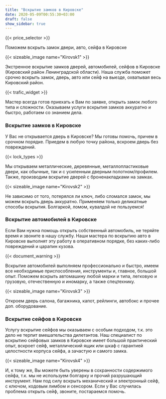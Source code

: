 ```yaml
---
title: "Вскрытие замков в Кировске"
date: 2020-05-09T00:55:30+03:00
draft: false
show_sidebar: true
---
```


{{< price_selector >}} 

Поможем вскрыть замок двери, авто, сейфа в Кировске

{{< sizeable_image name="Kirovsk1" >}}

Экстренное вскрытие замков дверей, автомобилей, сейфов в Кировске (Кировский район Ленинградской области). Наша служба поможет срочно вскрыть замок, дверь, авто или сейф на выезде, охватывая весь Кировский район. 

{{< trafic_widget >}}

Мастер всегда готов приехать к Вам по заявке, открыть замок любого типа и сложности. Оказываем услуги вскрытия замков аккуратно и быстро, работаем со знанием дела.

### Вскрытие замков в Кировске

У Вас не открывается дверь в Кировске? Мы готовы помочь, причем в срочном порядке. Приедем в любую точку района, вскроем дверь без повреждений. 

{{< lock_types >}}

Мы открываем металлические, деревянные, металлопластиковые двери, как обычные, так и с усиленным дверным полотном/профилем. Также, производим вскрытие дверей с броненакладками на замках. 

{{< sizeable_image name="Kirovsk2" >}}

Не зависимо от того, потерялся ли ключ, либо сломался замок, мы можем вскрыть дверь аккуратно. Применяем только деликатные способы вскрытия. Болгаркой, ломом, кувалдой не пользуемся!

### Вскрытие автомобилей в Кировске

Если Вам нужна помощь открыть собственный автомобиль, не теряйте время и звоните в нашу службу. Наши мастера по вскрытию авто в Кировске выполнят эту работу в оперативном порядке, без каких-либо повреждений и царапин кузова. 

{{< document_warning >}}

Вскрытие автомобилей выполняем профессионально и быстро, имеем все необходимые приспособления, инструменты и, главное, большой опыт. Поможем вскрыть автомашину любой марки и типа, легковую и грузовую, отечественную и иномарку, а также спецтехнику. 

{{< sizeable_image name="Kirovsk3" >}}

Откроем дверь салона, багажника, капот, рейлинги, автобокс и прочее доп. оборудование.

### Вскрытие сейфов в Кировске

Услугу вскрытие сейфов мы оказываем с особым подходом, т.к. это дело не терпит вмешательства дилетантов. Наш специалист по вскрытию сейфовых замков в Кировске имеет большой практический опыт, вскроет сейф, металлический ящик или шкаф с гарантией целостности корпуса сейфа, а зачастую и самого замка. 

{{< sizeable_image name="Kirovsk4" >}}

И, к тому же, Вы можете быть уверены в сохранности содержимого сейфа, т.к. мы не используем болгарку и прочий разрушающий инструмент. Нам под силу вскрыть механический и электронный сейф, с ключом, кодовым лимбом и сенсором. Если у Вас случилась проблема открыть сейф, звоните, постараемся помочь.